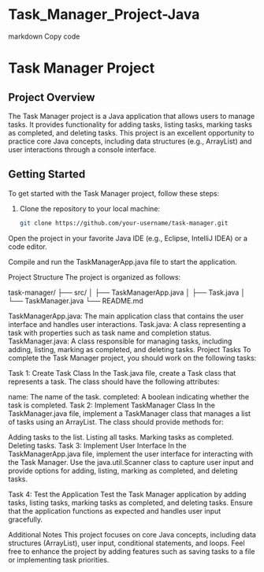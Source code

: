 # Task_Manager_Project-Java

markdown
Copy code
# Task Manager Project

## Project Overview

The Task Manager project is a Java application that allows users to manage tasks. It provides functionality for adding tasks, listing tasks, marking tasks as completed, and deleting tasks. This project is an excellent opportunity to practice core Java concepts, including data structures (e.g., ArrayList) and user interactions through a console interface.

## Getting Started

To get started with the Task Manager project, follow these steps:

1. Clone the repository to your local machine:
   ```bash
   git clone https://github.com/your-username/task-manager.git
Open the project in your favorite Java IDE (e.g., Eclipse, IntelliJ IDEA) or a code editor.

Compile and run the TaskManagerApp.java file to start the application.

Project Structure
The project is organized as follows:


task-manager/
  ├── src/
  │    ├── TaskManagerApp.java
  │    ├── Task.java
  │    └── TaskManager.java
  └── README.md
  
TaskManagerApp.java: The main application class that contains the user interface and handles user interactions.
Task.java: A class representing a task with properties such as task name and completion status.
TaskManager.java: A class responsible for managing tasks, including adding, listing, marking as completed, and deleting tasks.
Project Tasks
To complete the Task Manager project, you should work on the following tasks:

Task 1: Create Task Class
In the Task.java file, create a Task class that represents a task. The class should have the following attributes:

name: The name of the task.
completed: A boolean indicating whether the task is completed.
Task 2: Implement TaskManager Class
In the TaskManager.java file, implement a TaskManager class that manages a list of tasks using an ArrayList. The class should provide methods for:

Adding tasks to the list.
Listing all tasks.
Marking tasks as completed.
Deleting tasks.
Task 3: Implement User Interface
In the TaskManagerApp.java file, implement the user interface for interacting with the Task Manager. Use the java.util.Scanner class to capture user input and provide options for adding, listing, marking as completed, and deleting tasks.

Task 4: Test the Application
Test the Task Manager application by adding tasks, listing tasks, marking tasks as completed, and deleting tasks. Ensure that the application functions as expected and handles user input gracefully.

Additional Notes
This project focuses on core Java concepts, including data structures (ArrayList), user input, conditional statements, and loops.
Feel free to enhance the project by adding features such as saving tasks to a file or implementing task priorities.
